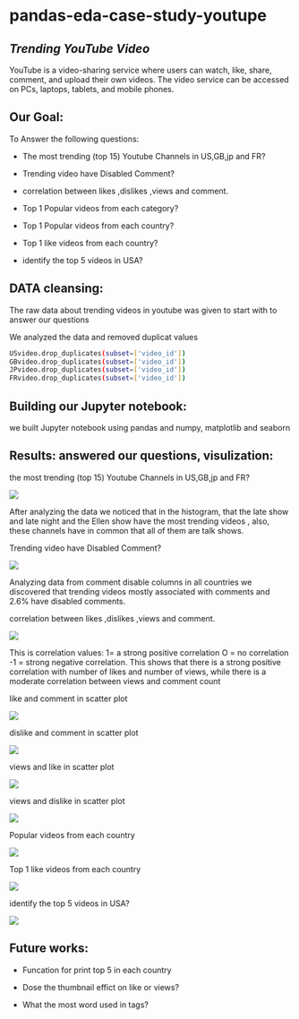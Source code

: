 # pandas-eda-case-study-youtupe

## _Trending YouTube Video_

YouTube is a video-sharing service where users can watch, like, share, comment, and upload their own videos. The video service can be accessed on PCs, laptops, tablets, and mobile phones.

## Our Goal:
To Answer the following questions:

- The most trending (top 15) Youtube Channels in US,GB,jp and FR?

- Trending video have Disabled Comment?

- correlation between likes ,dislikes ,views and comment.

- Top 1 Popular videos from each category?

- Top 1 Popular videos from each country?

- Top 1 like videos from each country?

- identify the top 5 videos in USA?

## DATA cleansing:

The raw data about trending videos in youtube was given to start with to answer our questions

We analyzed the data and removed duplicat values

```sh
USvideo.drop_duplicates(subset=['video_id']) 
GBvideo.drop_duplicates(subset=['video_id'])
JPvideo.drop_duplicates(subset=['video_id'])
FRvideo.drop_duplicates(subset=['video_id']) 
```
## Building our Jupyter notebook:
we built Jupyter notebook using pandas and  numpy, matplotlib and seaborn

## Results: answered our questions, visulization:

the most trending (top 15) Youtube Channels in US,GB,jp and FR?

![](images/top15trending.jpg)

After analyzing the data we noticed that in the  histogram, that the late show and late night and the Ellen show have the most trending videos , also, these channels have in common that all of them are talk shows.



Trending video have Disabled Comment?

![](images/trendingDisComment.png)

Analyzing data from comment disable columns in all countries we discovered that trending videos mostly associated with comments and 2.6% have disabled comments.



correlation between likes ,dislikes ,views and comment.

![](images/map.png)

This is correlation values: 1= a strong positive correlation O = no correlation -1 = strong negative correlation. This shows that there is a strong positive correlation with number of likes and number of views, while there is a moderate correlation between views and comment count



like and comment in scatter plot

![](images/like-comment.png)

dislike and comment in scatter plot

![](images/dislike-comment.png)

views and like in scatter plot

![](images/viewsLike.png)

views and dislike in scatter plot

![](images/dislike-views.png)

Popular videos from each country

![](images/topPopular.png)

Top 1 like videos from each country

![](images/topLike.png)

identify the top 5 videos in USA?

![](images/topUSA-views.png)


## Future works:

- Funcation for print top 5 in each country

- Dose the thumbnail effict on like or views?

- What the most word used in tags?






